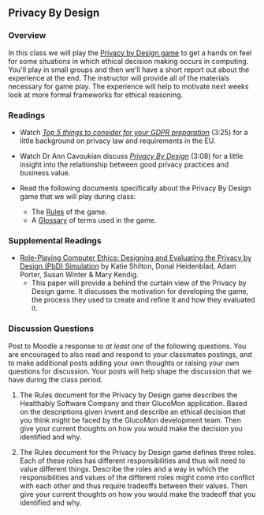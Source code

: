## Privacy By Design

### Overview

In this class we will play the [Privacy by Design game](https://evidlab.umd.edu/privacy-by-design-the-game/) to get a hands on feel for some situations in which ethical decision making occurs in computing. You'll play in small groups and then we'll have a short report out about the experience at the end.  The instructor will provide all of the materials necessary for game play.  The experience will help to motivate next weeks look at more formal frameworks for ethical reasoning.

### Readings

* Watch _[Top 5 things to consider for your GDPR preparation](https://www.youtube.com/watch?v=6fITStJ-4Es)_ (3:25) for a little background on privacy law and requirements in the EU.
* Watch Dr Ann Cavoukian discuss _[Privacy By Design](https://www.youtube.com/watch?v=x5qf8nIPHLE)_ (3:08) for a little insight into the relationship between good privacy practices and business value.

* Read the following documents specifically about the Privacy By Design game that we will play during class:
  - The [Rules](19-PrivacyByDesignGame/GameRules.pdf) of the game.
  - A [Glossary](19-PrivacyByDesignGame/GameGlossary.pdf) of terms used in the game.

### Supplemental Readings

* [Role-Playing Computer Ethics: Designing and Evaluating the Privacy by Design (PbD) Simulation](https://link.springer.com/content/pdf/10.1007/s11948-020-00250-0.pdf) by Katie Shilton, Donal Heidenblad, Adam Porter, Susan Winter & Mary Kendig.
  - This paper will provide a behind the curtain view of the Privacy by Design game.  It  discusses the motivation for developing the game, the process they used to create and refine it and how they evaluated it.

### Discussion Questions

Post to Moodle a response to _at least one_ of the following questions.  You are encouraged to also read and respond to your classmates postings, and to make additional posts adding your own thoughts or raising your own questions for discussion.  Your posts will help shape the discussion that we have during the class period.

1. The Rules document for the Privacy by Design game describes the Healthably Software Company and their GlucoMon application.  Based on the descriptions given invent and describe an ethical decision that you think might be faced by the GlucoMon development team. Then give your current thoughts on how you would make the decision you identified and why.

1. The Rules document for the Privacy by Design game defines three roles. Each of these roles has different responsibilities and thus will need to value different things.  Describe the roles and a way in which the responsibilities and values of the different roles might come into conflict with each other and thus require tradeoffs between their values.  Then give your current thoughts on how you would make the tradeoff that you identified and why.
